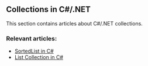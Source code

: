 ## Collections in C#/.NET

This section contains articles about C#/.NET collections.

### Relevant articles:

- [SortedList in C#](https://code-maze.com/csharp-sortedlist/)
- [List Collection in C#](https://code-maze.com/csharp-list-collection/)
